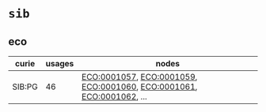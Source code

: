 # `sib`

## eco

| curie   |   usages | nodes                                                                                                                                                                                                                                                                                                      |
|---------|----------|------------------------------------------------------------------------------------------------------------------------------------------------------------------------------------------------------------------------------------------------------------------------------------------------------------|
| SIB:PG  |       46 | [ECO:0001057](http://purl.obolibrary.org/obo/ECO_0001057), [ECO:0001059](http://purl.obolibrary.org/obo/ECO_0001059), [ECO:0001060](http://purl.obolibrary.org/obo/ECO_0001060), [ECO:0001061](http://purl.obolibrary.org/obo/ECO_0001061), [ECO:0001062](http://purl.obolibrary.org/obo/ECO_0001062), ... |

